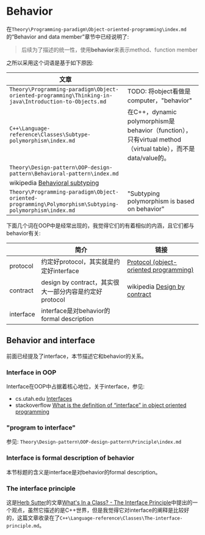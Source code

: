 # Behavior

在`Theory\Programming-paradigm\Object-oriented-programming\index.md`的“Behavior and data member”章节中已经说明了:

> 后续为了描述的统一性，使用**behavior**来表示method、function member

之所以采用这个词语是基于如下原因:

| 文章                                                         |                                                              |
| ------------------------------------------------------------ | ------------------------------------------------------------ |
| `Theory\Programming-paradigm\Object-oriented-programming\Thinking-in-java\Introduction-to-Objects.md` | TODO: 将object看做是computer，"behavior"                     |
| `C++\Language-reference\Classes\Subtype-polymorphism\index.md` | 在C++，dynamic polymorphism是behavior（function），只有virtual method（virtual table），而不是data/value的。 |
| `Theory\Design-pattern\OOP-design-pattern\Behavioral-pattern\index.md` |                                                              |
| wikipedia [Behavioral subtyping](https://en.wikipedia.org/wiki/Behavioral_subtyping) |                                                              |
| `Theory\Programming-paradigm\Object-oriented-programming\Polymorphism\Subtyping-polymorphism\index.md` | "Subtyping polymorphism is based on behavior"                |

下面几个词在OOP中是经常出现的，我觉得它们的有着相似的内涵，且它们都与behavior有关:

|           | 简介                                                   | 链接                                                         |
| --------- | ------------------------------------------------------ | ------------------------------------------------------------ |
| protocol  | 约定好protocol，其实就是约定好interface                | [Protocol (object-oriented programming)](https://en.wikipedia.org/wiki/Protocol_(object-oriented_programming)) |
| contract  | design by contract，其实很大一部分内容是约定好protocol | wikipedia [Design by contract](https://en.wikipedia.org/wiki/Design_by_contract) <br> |
| interface | interface是对behavior的formal description              |                                                              |



## Behavior and interface

前面已经提及了interface，本节描述它和behavior的关系。

### Interface in OOP

Interface在OOP中占据着核心地位，关于interface，参见:

- cs.utah.edu [Interfaces](https://www.cs.utah.edu/~germain/PPS/Topics/interfaces.html) 
- stackoverflow [What is the definition of “interface” in object oriented programming](https://stackoverflow.com/questions/2866987/what-is-the-definition-of-interface-in-object-oriented-programming)

### "program to interface" 

参见: `Theory\Design-pattern\OOP-design-pattern\Principle\index.md`



### Interface is formal description of behavior

本节标题的含义是interface是对behavior的formal description。



### The interface principle

这是[Herb Sutter](http://en.wikipedia.org/wiki/Herb_Sutter)的文章[What's In a Class? - The Interface Principle](http://www.gotw.ca/publications/mill02.htm)中提出的一个观点，虽然它描述的是C++世界，但是我觉得它对interface的阐释是比较好的，这篇文章收录在了`C++\Language-reference\Classes\The-interface-principle.md`。